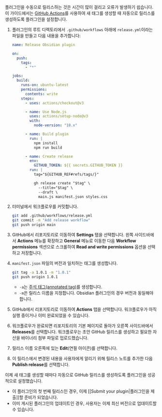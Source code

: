 플러그인을 수동으로 릴리스하는 것은 시간이 많이 걸리고 오류가 발생하기 쉽습니다. 이 가이드에서는 [GitHub Actions](https://github.com/features/actions)를 사용하여 새 태그를 생성할 때 자동으로 릴리스를 생성하도록 플러그인을 설정합니다.

1.  플러그인의 루트 디렉토리에서 `.github/workflows` 아래에 `release.yml`이라는 파일을 만들고 다음 내용을 추가합니다:

    ```yml
    name: Release Obsidian plugin

    on:
      push:
        tags:
          - "*"

    jobs:
      build:
        runs-on: ubuntu-latest
        permissions:
          contents: write
        steps:
          - uses: actions/checkout@v3

          - name: Use Node.js
            uses: actions/setup-node@v3
            with:
              node-version: "18.x"

          - name: Build plugin
            run: |
              npm install
              npm run build

          - name: Create release
            env:
              GITHUB_TOKEN: ${{ secrets.GITHUB_TOKEN }}
            run: |
              tag="${GITHUB_REF#refs/tags/}"

              gh release create "$tag" \
                --title="$tag" \
                --draft \
                main.js manifest.json styles.css
    ```

2.  터미널에서 워크플로우를 커밋합니다.

    ```bash
    git add .github/workflows/release.yml
    git commit -m "Add release workflow"
    git push origin main
    ```

3.  GitHub에서 리포지토리로 이동하여 **Settings** 탭을 선택합니다. 왼쪽 사이드바에서 **Actions** 메뉴를 확장하고 **General** 메뉴로 이동한 다음 **Workflow permissions** 섹션으로 스크롤하여 **Read and write permissions** 옵션을 선택하고 저장합니다.

4.  `manifest.json` 파일의 버전과 일치하는 태그를 생성합니다.

    ```bash
    git tag -a 1.0.1 -m "1.0.1"
    git push origin 1.0.1
    ```

    - `-a`는 [주석 태그(annotated tag)](https://git-scm.com/book/en/v2/Git-Basics-Tagging#_creating_tags)를 생성합니다.
    - `-m`은 릴리스 이름을 지정합니다. Obsidian 플러그인의 경우 버전과 동일해야 합니다.

5.  GitHub에서 리포지토리로 이동하여 **Actions** 탭을 선택합니다. 워크플로우가 아직 실행 중이거나 이미 완료되었을 수 있습니다.

6.  워크플로우가 완료되면 리포지토리의 기본 페이지로 돌아가 오른쪽 사이드바에서 **Releases**를 선택합니다. 워크플로우는 초안 GitHub 릴리스를 생성하고 필요한 자산을 바이너리 첨부 파일로 업로드했습니다.

7.  릴리스 이름 오른쪽에 있는 **Edit**(연필 아이콘)를 선택합니다.

8.  이 릴리스에서 변경된 내용을 사용자에게 알리기 위해 릴리스 노트를 추가한 다음 **Publish release**를 선택합니다.

이제 새 태그를 생성할 때마다 자동으로 GitHub 릴리스를 생성하도록 플러그인을 성공적으로 설정했습니다.

- 이 플러그인의 첫 번째 릴리스인 경우, 이제 [[Submit your plugin|플러그인을 제출]]할 준비가 되었습니다.
- 이미 게시된 플러그인의 업데이트인 경우, 사용자는 이제 최신 버전으로 업데이트할 수 있습니다.
